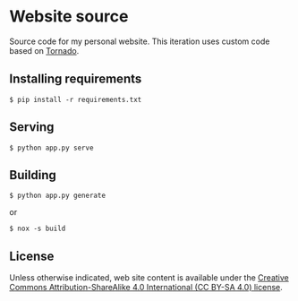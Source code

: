 # Website source

Source code for my personal website. This iteration uses custom code based on
[Tornado](https://github.com/tornadoweb/tornado).

## Installing requirements

```
$ pip install -r requirements.txt
```

## Serving

```
$ python app.py serve
```

## Building

```
$ python app.py generate
```

or

```
$ nox -s build
```

## License

Unless otherwise indicated, web site content is available under the [Creative
Commons Attribution-ShareAlike 4.0 International (CC BY-SA 4.0) license](https://creativecommons.org/licenses/by-sa/4.0/).
